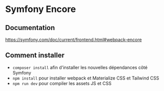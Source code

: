# Symfony Encore

## Documentation
https://symfony.com/doc/current/frontend.html#webpack-encore

## Comment installer

- `composer install` afin d'installer les nouvelles dépendances côté Symfony
- `npm install` pour installer webpack et Materialize CSS et Tailwind CSS
- `npm run dev` pour compiler les assets JS et CSS

